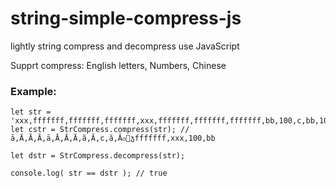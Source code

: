 # string-simple-compress-js
lightly string compress and decompress use JavaScript

Supprt compress: English letters, Numbers, Chinese

### Example:
```
let str = 'xxx,fffffff,fffffff,fffffff,xxx,fffffff,fffffff,fffffff,bb,100,c,bb,100';
let cstr = StrCompress.compress(str); // ā,Ā,Ā,Ā,ā,Ā,Ā,Ā,ă,Ă,c,ă,Ăჿჯfffffff,xxx,100,bb

let dstr = StrCompress.decompress(str);

console.log( str == dstr ); // true
```
